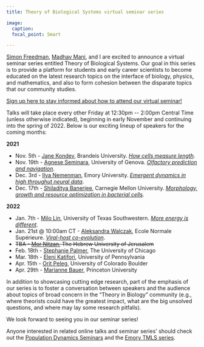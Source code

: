 ```yaml
---
title: Theory of Biological Systems virtual seminar series

image:
  caption:  
  focal_point: Smart

---
```


[Simon Freedman](https://simfreed.github.io/), [Madhav Mani](https://www.madhavmani.com/), and I are excited to announce a virtual seminar series entitled Theory of Biological Systems. Our goal in this series is to provide a platform for students and early career scientists to become educated on the latest research topics on the interface of biology, physics, and mathematics, and also to form cohesion between the disparate topics that our community studies.

[Sign up here to stay informed about how to attend our virtual seminar!](https://forms.gle/cJDkJdHwZYn8XeUY7)

Talks will take place every other Friday at 12:30pm -- 2:00pm Central Time (unless otherwise indicated), beginning in early November and continuing into the spring of 2022. Below is our exciting lineup of speakers for the coming months:

**2021**
* Nov. 5th - [Jane Kondev](https://www.brandeis.edu/physics/people/profiles/kondev-jane.html), Brandeis University. [*How cells measure length*](https://www.youtube.com/watch?v=WrnIC-kR2hk).
* Nov. 19th - [Agnese Seminara](http://sites.unice.fr/site/aseminara/), University of Genova. [*Olfactory prediction and navigation*](https://www.youtube.com/watch?v=czFep7kntCo).
* Dec. 3rd - [Ilya Nemenman](https://nemenmanlab.org/~ilya/index.php/Ilya_Nemenman), Emory University. [*Emergent dynamics in high throughut neural data*](https://www.youtube.com/watch?v=Uhc_OmTe1ms).
* Dec. 17th - [Shiladitya Banerjee](http://shiladitya-banerjee.com/), Carnegie Mellon University. [*Morphology, growth and resource optimization in bacterial cells*](https://youtu.be/ke-5oRDX_QI).

**2022**
* Jan. 7th - [Milo Lin](https://www.utsouthwestern.edu/labs/lin/), University of Texas Southwestern. [*More energy is different*](https://youtu.be/DPNdisKv8yo).
* Jan. 21st @ 10:00am CT - [Aleksandra Walczak](https://www.phys.ens.fr/~awalczak/), Ecole Normale Supérieure. [*Viral-host co-evolution*](https://youtu.be/kvqdeazxqmc).
* ~~TBA - [Mor Nitzan](https://www.nitzanlab.com/), The Hebrew University of Jerusalem~~
* Feb. 18th - [Stephanie Palmer](https://palmerlab.uchicago.edu/), The University of Chicago
* Mar. 18th - [Eleni Katifori](https://web.sas.upenn.edu/katifori/), University of Pennsylvania
* Apr. 15th - [Orit Peleg](https://www.peleglab.com/), University of Colorado Boulder
* Apr. 29th - [Marianne Bauer](https://biophysics.princeton.edu/people/marianne-bauer-0), Princeton University

In addition to showcasing cutting edge research, part of the emphasis of our series is to foster a conversation between speakers and the audience about topics of broad concern in the “Theory in Biology” community (e.g., where theorists could have the greatest impact, what are the big unsolved questions, and where may lay some research pitfalls).

We look forward to seeing you in our seminar series!

Anyone interested in related online talks and seminar series' should check out the [Population Dynamics Seminars](https://adras81.bitbucket.io/) and the [Emory TMLS series](https://www.youtube.com/c/EmoryTMLS/videos).